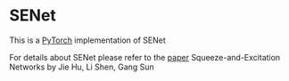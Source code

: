 # SENet

This is a [PyTorch](https://github.com/pytorch/pytorch) implementation of SENet

For details about  SENet please refer to the [paper](https://arxiv.org/abs/1709.01507) Squeeze-and-Excitation Networks by Jie Hu, Li Shen, Gang Sun







### 